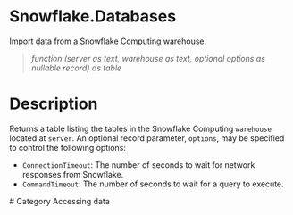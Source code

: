 ﻿# Snowflake.Databases
Import data from a Snowflake Computing warehouse.
> _function (server as text, warehouse as text, optional options as nullable record) as table_
# Description 
Returns a table listing the tables in the Snowflake Computing <code>warehouse</code> located at <code>server</code>. An optional record parameter, <code>options</code>, may be specified to control the following options:
<ul>
<li><code>ConnectionTimeout</code>: The number of seconds to wait for network responses from Snowflake.</li>
<li><code>CommandTimeout</code>: The number of seconds to wait for a query to execute.</li>
</ul>
# Category 
Accessing data
